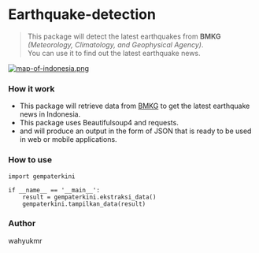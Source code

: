 
# Earthquake-detection
>This package will detect the latest earthquakes from **BMKG** *(Meteorology, Climatology, and Geophysical Agency)*.<br>
>You can use it to find out the latest earthquake news.

[![map-of-indonesia.png](https://i.postimg.cc/QNFYhPVJ/map-of-indonesia.png)](https://postimg.cc/14ZrKvG8)

### How it work
- This package will retrieve data from [BMKG](https://bmkg.go.id) to get the latest earthquake news in Indonesia.
- This package uses Beautifulsoup4 and requests.
- and will produce an output in the form of JSON that is ready to be used in web or mobile applications.

### How to use
~~~
import gempaterkini

if __name__ == '__main__':
    result = gempaterkini.ekstraksi_data()
    gempaterkini.tampilkan_data(result)
~~~

### Author
wahyukmr
